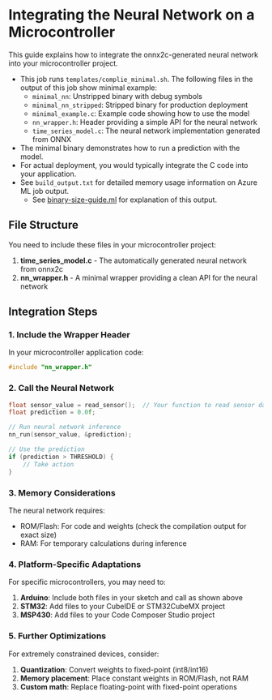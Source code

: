 # Integrating the Neural Network on a Microcontroller

This guide explains how to integrate the onnx2c-generated neural network into your microcontroller project.

- This job runs `templates/complie_minimal.sh`. The following files in the output of this job show minimal example:
    - `minimal_nn`: Unstripped binary with debug symbols
    - `minimal_nn_stripped`: Stripped binary for production deployment
    - `minimal_example.c`: Example code showing how to use the model
    - `nn_wrapper.h`: Header providing a simple API for the neural network
    - `time_series_model.c`: The neural network implementation generated from ONNX
- The minimal binary demonstrates how to run a prediction with the model.
- For actual deployment, you would typically integrate the C code into your application.
- See `build_output.txt` for detailed memory usage information on Azure ML job output. 
    - See [binary-size-guide.ml](./binary-size-guide.md) for explanation of this output.


## File Structure

You need to include these files in your microcontroller project:

1. **time_series_model.c** - The automatically generated neural network from onnx2c
2. **nn_wrapper.h** - A minimal wrapper providing a clean API for the neural network

## Integration Steps

### 1. Include the Wrapper Header

In your microcontroller application code:

```c
#include "nn_wrapper.h"
```

### 2. Call the Neural Network

```c
float sensor_value = read_sensor();  // Your function to read sensor data
float prediction = 0.0f;

// Run neural network inference
nn_run(sensor_value, &prediction);

// Use the prediction
if (prediction > THRESHOLD) {
    // Take action
}
```

### 3. Memory Considerations

The neural network requires:
- ROM/Flash: For code and weights (check the compilation output for exact size)
- RAM: For temporary calculations during inference

### 4. Platform-Specific Adaptations

For specific microcontrollers, you may need to:

1. **Arduino**: Include both files in your sketch and call as shown above
2. **STM32**: Add files to your CubeIDE or STM32CubeMX project
3. **MSP430**: Add files to your Code Composer Studio project

### 5. Further Optimizations

For extremely constrained devices, consider:

1. **Quantization**: Convert weights to fixed-point (int8/int16)
2. **Memory placement**: Place constant weights in ROM/Flash, not RAM
3. **Custom math**: Replace floating-point with fixed-point operations